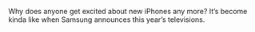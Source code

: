 Why does anyone get excited about new iPhones any more? It’s become kinda like when Samsung announces this year’s televisions.
